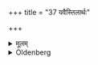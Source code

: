 +++
title = "37 यवैस्तिलार्थः"

+++

<details><summary>मूलम्</summary>

यवैस्तिलार्थः ३७
</details>

<details><summary>Oldenberg</summary>

37. Barley is used instead of sesamum.
</details>
